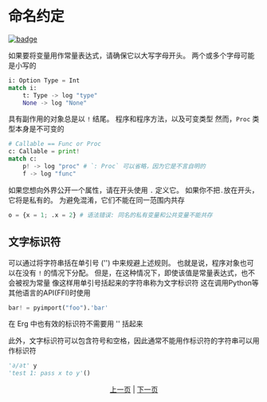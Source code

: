 # 命名约定

[![badge](https://img.shields.io/endpoint.svg?url=https%3A%2F%2Fgezf7g7pd5.execute-api.ap-northeast-1.amazonaws.com%2Fdefault%2Fsource_up_to_date%3Fowner%3Derg-lang%26repos%3Derg%26ref%3Dmain%26path%3Ddoc/EN/syntax/20_naming_rule.md%26commit_hash%3D06f8edc9e2c0cee34f6396fd7c64ec834ffb5352)](https://gezf7g7pd5.execute-api.ap-northeast-1.amazonaws.com/default/source_up_to_date?owner=erg-lang&repos=erg&ref=main&path=doc/EN/syntax/20_naming_rule.md&commit_hash=06f8edc9e2c0cee34f6396fd7c64ec834ffb5352)

如果要将变量用作常量表达式，请确保它以大写字母开头。 两个或多个字母可能是小写的

```python
i: Option Type = Int
match i:
    t: Type -> log "type"
    None -> log "None"
```

具有副作用的对象总是以 `!` 结尾。 程序和程序方法，以及可变类型
然而，`Proc` 类型本身是不可变的

```python
# Callable == Func or Proc
c: Callable = print!
match c:
    p! -> log "proc" # `: Proc` 可以省略，因为它是不言自明的
    f -> log "func"
```

如果您想向外界公开一个属性，请在开头使用 `.` 定义它。 如果你不把`.`放在开头，它将是私有的。 为避免混淆，它们不能在同一范围内共存

```python
o = {x = 1; .x = 2} # 语法错误: 同名的私有变量和公共变量不能共存
```

## 文字标识符

可以通过将字符串括在单引号 ('') 中来规避上述规则。 也就是说，程序对象也可以在没有 `!` 的情况下分配。 但是，在这种情况下，即使该值是常量表达式，也不会被视为常量
像这样用单引号括起来的字符串称为文字标识符
这在调用Python等其他语言的API(FFI)时使用

```python
bar! = pyimport("foo").'bar'
```

在 Erg 中也有效的标识符不需要用 '' 括起来

此外，文字标识符可以包含符号和空格，因此通常不能用作标识符的字符串可以用作标识符

```python
'∂/∂t' y
'test 1: pass x to y'()
```

<p align='center'>
    <a href='./19_visibility.md'>上一页</a> | <a href='./21_lambda.md'>下一页</a>
</p>